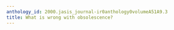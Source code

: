 ```yaml
---
anthology_id: 2000.jasis_journal-ir0anthology0volumeA51A9.3
title: What is wrong with obsolescence?
---
```

